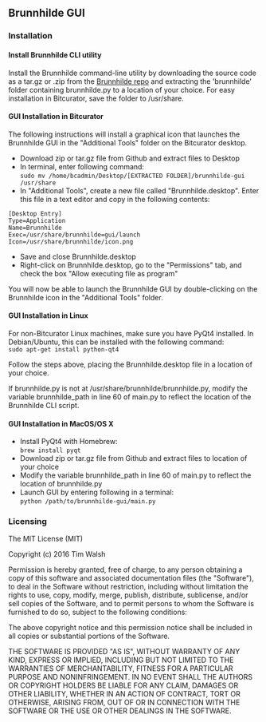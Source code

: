 ## Brunnhilde GUI  

### Installation  

#### Install Brunnhilde CLI utility  

Install the Brunnhilde command-line utility by downloading the source code as a tar.gz or .zip from the [Brunnhilde repo](http://github.com/timothyryanwalsh/brunnhilde) and extracting the 'brunnhilde' folder containing brunnhilde.py to a location of your choice. For easy installation in Bitcurator, save the folder to /usr/share.  

#### GUI Installation in Bitcurator  

The following instructions will install a graphical icon that launches the Brunnhilde GUI in the "Additional Tools" folder on the Bitcurator desktop.  

* Download zip or tar.gz file from Github and extract files to Desktop  
* In terminal, enter following command:  
`sudo mv /home/bcadmin/Desktop/[EXTRACTED FOLDER]/brunnhilde-gui /usr/share`  
* In "Additional Tools", create a new file called "Brunnhilde.desktop". Enter this file in a text editor and copy in the following contents:  
```
[Desktop Entry]
Type=Application
Name=Brunnhilde
Exec=/usr/share/brunnhilde=gui/launch
Icon=/usr/share/brunnhilde/icon.png
```  
* Save and close Brunnhilde.desktop  
* Right-click on Brunnhilde.desktop, go to the "Permissions" tab, and check the box "Allow executing file as program"  

You will now be able to launch the Brunnhilde GUI by double-clicking on the Brunnhilde icon in the "Additional Tools" folder.  

#### GUI Installation in Linux

For non-Bitcurator Linux machines, make sure you have PyQt4 installed. In Debian/Ubuntu, this can be installed with the following command:  
`sudo apt-get install python-qt4`  

Follow the steps above, placing the Brunnhilde.desktop file in a location of your choice. 

If brunnhilde.py is not at /usr/share/brunnhilde/brunnhilde.py, modify the variable brunnhilde_path in line 60 of main.py to reflect the location of the Brunnhilde CLI script.  

#### GUI Installation in MacOS/OS X  

* Install PyQt4 with Homebrew:  
`brew install pyqt`  
* Download zip or tar.gz file from Github and extract files to location of your choice  
* Modify the variable brunnhilde_path in line 60 of main.py to reflect the location of brunnhilde.py  
* Launch GUI by entering following in a terminal:  
`python /path/to/brunnhilde-gui/main.py`  

### Licensing  

The MIT License (MIT)  

Copyright (c) 2016 Tim Walsh  

Permission is hereby granted, free of charge, to any person obtaining a copy of this software and associated documentation files (the "Software"), to deal in the Software without restriction, including without limitation the rights to use, copy, modify, merge, publish, distribute, sublicense, and/or sell copies of the Software, and to permit persons to whom the Software is furnished to do so, subject to the following conditions:  

The above copyright notice and this permission notice shall be included in all copies or substantial portions of the Software.  

THE SOFTWARE IS PROVIDED "AS IS", WITHOUT WARRANTY OF ANY KIND, EXPRESS OR IMPLIED, INCLUDING BUT NOT LIMITED TO THE WARRANTIES OF MERCHANTABILITY, FITNESS FOR A PARTICULAR PURPOSE AND NONINFRINGEMENT. IN NO EVENT SHALL THE AUTHORS OR COPYRIGHT HOLDERS BE LIABLE FOR ANY CLAIM, DAMAGES OR OTHER LIABILITY, WHETHER IN AN ACTION OF CONTRACT, TORT OR OTHERWISE, ARISING FROM, OUT OF OR IN CONNECTION WITH THE SOFTWARE OR THE USE OR OTHER DEALINGS IN THE SOFTWARE.  
